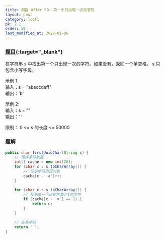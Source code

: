 ```yaml
---
title: 剑指 Offer 50. 第一个只出现一次的字符
layout: post
category: lcof1
pk: 2.1
order: 50
last_modified_at: 2022-01-06
---
```


### [题目](https://leetcode.cn/problems/di-yi-ge-zhi-chu-xian-yi-ci-de-zi-fu-lcof/){:target="_blank"}

在字符串 s 中找出第一个只出现一次的字符。如果没有，返回一个单空格。 s 只包含小写字母。

示例 1:  
输入：s = "abaccdeff"  
输出：'b'

示例 2:  
输入：s = ""  
输出：' '

限制：
0 <= s 的长度 <= 50000

### 题解

```java
public char firstUniqChar(String s) {
    // 缓存字符数量
    int[] cache = new int[26];
    for (char c : s.toCharArray()) {
        // 记录字符出现次数
        cache[c - 'a']++;
    }

    for (char c : s.toCharArray()) {
        // 找到第一个出现次数为1的字符
        if (cache[c - 'a'] == 1) {
            return c;
        }
    }

    // 空格字符
    return ' ';
}
```